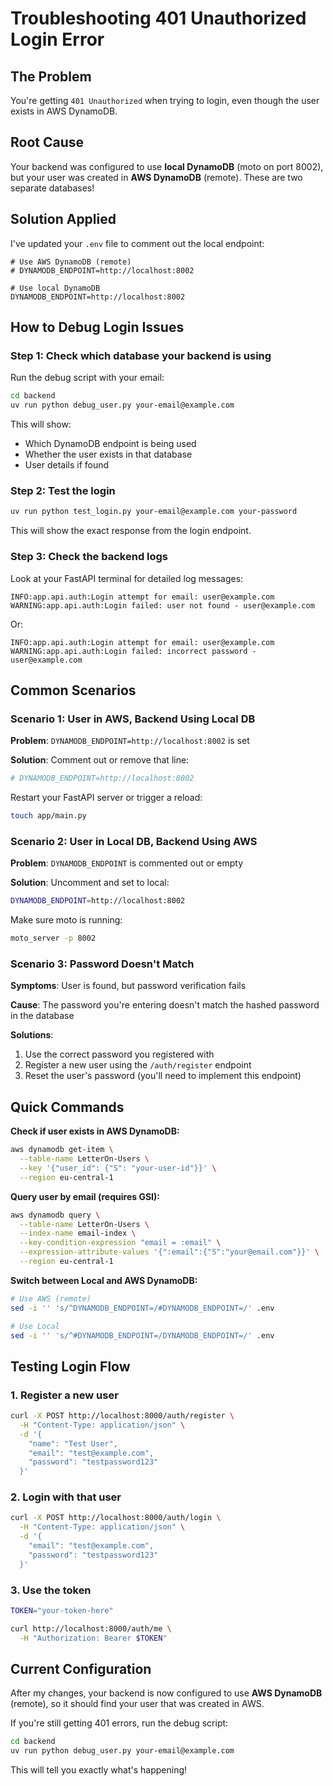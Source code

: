 # Troubleshooting 401 Unauthorized Login Error

## The Problem

You're getting `401 Unauthorized` when trying to login, even though the user exists in AWS DynamoDB.

## Root Cause

Your backend was configured to use **local DynamoDB** (moto on port 8002), but your user was created in **AWS DynamoDB** (remote). These are two separate databases!

## Solution Applied

I've updated your `.env` file to comment out the local endpoint:

```env
# Use AWS DynamoDB (remote)
# DYNAMODB_ENDPOINT=http://localhost:8002

# Use local DynamoDB
DYNAMODB_ENDPOINT=http://localhost:8002
```

## How to Debug Login Issues

### Step 1: Check which database your backend is using

Run the debug script with your email:

```bash
cd backend
uv run python debug_user.py your-email@example.com
```

This will show:
- Which DynamoDB endpoint is being used
- Whether the user exists in that database
- User details if found

### Step 2: Test the login

```bash
uv run python test_login.py your-email@example.com your-password
```

This will show the exact response from the login endpoint.

### Step 3: Check the backend logs

Look at your FastAPI terminal for detailed log messages:

```
INFO:app.api.auth:Login attempt for email: user@example.com
WARNING:app.api.auth:Login failed: user not found - user@example.com
```

Or:

```
INFO:app.api.auth:Login attempt for email: user@example.com
WARNING:app.api.auth:Login failed: incorrect password - user@example.com
```

## Common Scenarios

### Scenario 1: User in AWS, Backend Using Local DB

**Problem**: `DYNAMODB_ENDPOINT=http://localhost:8002` is set

**Solution**: Comment out or remove that line:
```bash
# DYNAMODB_ENDPOINT=http://localhost:8002
```

Restart your FastAPI server or trigger a reload:
```bash
touch app/main.py
```

### Scenario 2: User in Local DB, Backend Using AWS

**Problem**: `DYNAMODB_ENDPOINT` is commented out or empty

**Solution**: Uncomment and set to local:
```bash
DYNAMODB_ENDPOINT=http://localhost:8002
```

Make sure moto is running:
```bash
moto_server -p 8002
```

### Scenario 3: Password Doesn't Match

**Symptoms**: User is found, but password verification fails

**Cause**: The password you're entering doesn't match the hashed password in the database

**Solutions**:
1. Use the correct password you registered with
2. Register a new user using the `/auth/register` endpoint
3. Reset the user's password (you'll need to implement this endpoint)

## Quick Commands

**Check if user exists in AWS DynamoDB:**
```bash
aws dynamodb get-item \
  --table-name LetterOn-Users \
  --key '{"user_id": {"S": "your-user-id"}}' \
  --region eu-central-1
```

**Query user by email (requires GSI):**
```bash
aws dynamodb query \
  --table-name LetterOn-Users \
  --index-name email-index \
  --key-condition-expression "email = :email" \
  --expression-attribute-values '{":email":{"S":"your@email.com"}}' \
  --region eu-central-1
```

**Switch between Local and AWS DynamoDB:**
```bash
# Use AWS (remote)
sed -i '' 's/^DYNAMODB_ENDPOINT=/#DYNAMODB_ENDPOINT=/' .env

# Use Local
sed -i '' 's/^#DYNAMODB_ENDPOINT=/DYNAMODB_ENDPOINT=/' .env
```

## Testing Login Flow

### 1. Register a new user

```bash
curl -X POST http://localhost:8000/auth/register \
  -H "Content-Type: application/json" \
  -d '{
    "name": "Test User",
    "email": "test@example.com",
    "password": "testpassword123"
  }'
```

### 2. Login with that user

```bash
curl -X POST http://localhost:8000/auth/login \
  -H "Content-Type: application/json" \
  -d '{
    "email": "test@example.com",
    "password": "testpassword123"
  }'
```

### 3. Use the token

```bash
TOKEN="your-token-here"

curl http://localhost:8000/auth/me \
  -H "Authorization: Bearer $TOKEN"
```

## Current Configuration

After my changes, your backend is now configured to use **AWS DynamoDB** (remote), so it should find your user that was created in AWS.

If you're still getting 401 errors, run the debug script:

```bash
cd backend
uv run python debug_user.py your-email@example.com
```

This will tell you exactly what's happening!

